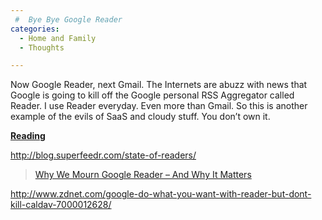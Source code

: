 ```yaml
---
 #  Bye Bye Google Reader
categories:
  - Home and Family
  - Thoughts

---
```

Now Google Reader, next Gmail. The Internets are abuzz with news that Google is going to kill off the Google personal RSS Aggregator called Reader. I use Reader everyday. Even more than Gmail. So this is another example of the evils of SaaS and cloudy stuff. You don&#8217;t own it.

<span style="text-decoration: underline;"><strong>Reading</strong></span>

http://blog.superfeedr.com/state-of-readers/

<blockquote class="wp-embedded-content" data-secret="rQhYO7mfql">
  <p>
    <a href="https://readwrite.com/2013/03/14/why-we-mourn-google-reader-and-why-it-matters/">Why We Mourn Google Reader &#8211; And Why It Matters</a>
  </p>
</blockquote>



http://www.zdnet.com/google-do-what-you-want-with-reader-but-dont-kill-caldav-7000012628/

&nbsp;

&nbsp;